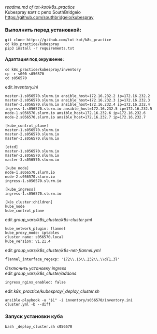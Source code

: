 *readme.md of tot-kot/k8s_practice*  
Kubespray взят с репо SouthBridgeio https://github.com/southbridgeio/kubespray
### Выполнить перед установкой:
```
git clone https://github.com/tot-kot/k8s_practice
cd k8s_practice/kubespray
pip3 install -r requirements.txt
```
#### Адаптация под окружение:
```
cd k8s_practice/kubespray/inventory
cp -r s000 s056570
cd s056570
```
edit *inventory.ini*
```
master-1.s056570.slurm.io ansible_host=172.16.232.2 ip=172.16.232.2
master-2.s056570.slurm.io ansible_host=172.16.232.3 ip=172.16.232.3
master-3.s056570.slurm.io ansible_host=172.16.232.4 ip=172.16.232.4
ingress-1.s056570.slurm.io ansible_host=172.16.232.5 ip=172.16.232.5
node-1.s056570.slurm.io ansible_host=172.16.232.6 ip=172.16.232.6
node-2.s056570.slurm.io ansible_host=172.16.232.7 ip=172.16.232.7

[kube_control_plane]
master-1.s056570.slurm.io
master-2.s056570.slurm.io
master-3.s056570.slurm.io

[etcd]
master-1.s056570.slurm.io
master-2.s056570.slurm.io
master-3.s056570.slurm.io

[kube_node]
node-1.s056570.slurm.io
node-2.s056570.slurm.io
ingress-1.s056570.slurm.io

[kube_ingress]
ingress-1.s056570.slurm.io

[k8s_cluster:children]
kube_node
kube_control_plane
```
edit *group_vars/k8s_cluster/k8s-cluster.yml*
```
kube_network_plugin: flannel
kube_proxy_mode: iptables
cluster_name: s056570.local
kube_version: v1.21.4
```
edit *group_vars/k8s_cluster/k8s-net-flannel.yml*
```
flannel_interface_regexp: '172\\.16\\.232\\.\\d{1,3}'
```
*Отключить установку ingress*  
edit *group_vars/k8s_cluster/addons*
```
ingress_nginx_enabled: false
```
edit *k8s_practice/kubespray/_deploy_cluster.sh*
```
ansible-playbook -u "$1" -i inventory/s056570/inventory.ini cluster.yml -b --diff
```
### Запуск установки куба
```
bash _deploy_cluster.sh s056570
```